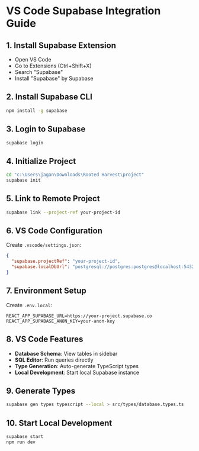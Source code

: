 # VS Code Supabase Integration Guide

## 1. Install Supabase Extension
- Open VS Code
- Go to Extensions (Ctrl+Shift+X)
- Search "Supabase"
- Install "Supabase" by Supabase

## 2. Install Supabase CLI
```bash
npm install -g supabase
```

## 3. Login to Supabase
```bash
supabase login
```

## 4. Initialize Project
```bash
cd "c:\Users\jagan\Downloads\Rooted Harvest\project"
supabase init
```

## 5. Link to Remote Project
```bash
supabase link --project-ref your-project-id
```

## 6. VS Code Configuration
Create `.vscode/settings.json`:
```json
{
  "supabase.projectRef": "your-project-id",
  "supabase.localDbUrl": "postgresql://postgres:postgres@localhost:54322/postgres"
}
```

## 7. Environment Setup
Create `.env.local`:
```
REACT_APP_SUPABASE_URL=https://your-project.supabase.co
REACT_APP_SUPABASE_ANON_KEY=your-anon-key
```

## 8. VS Code Features
- **Database Schema**: View tables in sidebar
- **SQL Editor**: Run queries directly
- **Type Generation**: Auto-generate TypeScript types
- **Local Development**: Start local Supabase instance

## 9. Generate Types
```bash
supabase gen types typescript --local > src/types/database.types.ts
```

## 10. Start Local Development
```bash
supabase start
npm run dev
```
